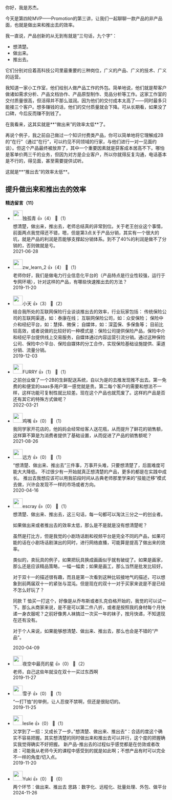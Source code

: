 你好，我是苏杰。

今天是第四轮MVP——Promotion的第三讲，让我们一起聊聊一款产品的非产品面，也就是做出来和推出去的效率。

我一直说，产品创新的从无到有就是“三句话，九个字”：

- 想清楚。
- 做出来。
- 推出去。

它们分别对应着高科技公司里最重要的三种岗位，广义的产品、广义的技术、广义的运营。

我知道一家小工作室，他们给别人做产品工作的外包。简单地说，他们就是帮客户做诸如需求分析、产品文档协作、产品原型制作、竞品分析等工作。这家工作室的交付质量很高，但活得并不那么滋润。因为他们的交付成本太高了——同时最多只能接三个客户。想多赚钱的话，他们的交付质量就会下降。可从长期看，如果没了口碑，今后反而赚不到钱了。

在我看来，这其实就是**“做出来”的效率太低**了。

再说个例子，我之前自己做过一个知识付费类产品，你可以简单地将它理解成2B的“在行”（通过“在行”，可以约见不同领域的行家，与他们进行一对一见面约谈）。但这个产品最终被放弃了，其中一个重要因素就是获客成本居高不下。哪怕是客单价两三千的业务，但因为对方是企业客户，所以你就得反复沟通，电话基本是不行的，得见面，甚至需要提供试听。

这就是**“推出去”的效率太低**。

## 提升做出来和推出去的效率
<div><strong>精选留言（11）</strong></div><ul>
<li><img src="https://static001.geekbang.org/account/avatar/00/10/e6/f0/7db9e539.jpg" width="30px"><span>独孤青</span> 👍（4） 💬（1）<div>想清楚，做出来，推出去，老师总结真的非常到位。关于老王创业这个事情，前面两点我觉得还不错，嗯，但是第3点关于产品分销，其实有一个很大的坑，就是产品的利润是否能够支撑起分销体系。到不了40%的利润是做不了分销的，否则做就是亏。</div>2021-06-28</li><br/><li><img src="https://static001.geekbang.org/account/avatar/00/12/f9/2c/791d0f5e.jpg" width="30px"><span>zw_learn_2</span> 👍（4） 💬（1）<div>老师你好，我们是做电力行业信息化平台的（产品特点是行业性较强，运行于专网环境），针对这样的产品，有哪些快速推出去的方法？</div>2019-11-20</li><br/><li><img src="https://static001.geekbang.org/account/avatar/00/1a/13/40/8898544a.jpg" width="30px"><span>小天</span> 👍（3） 💬（2）<div>结合我所处的互联网保险行业谈谈推出去的效率，行业玩家包括：
传统保险公司的互联网渠道，如：泰康在线；
互联网保险公司，如：众安保险；
保险中介和经纪平台，如：慧择、微保；
自媒体，如：深蓝保、多保鱼等；
目前比较高效，或者说做的比较好的一种模式是：保险公司提供保险产品，保险中介和经纪平台提供线上交易服务，自媒体通过内容运营引流分销。通过这种保险公司、保险中介平台、保险自媒体的分工合作，实现保险基础设施提供、渠道分销、流量分销。</div>2019-12-03</li><br/><li><img src="https://static001.geekbang.org/account/avatar/00/2c/97/68/0e2336e0.jpg" width="30px"><span>FURRY</span> 👍（1） 💬（1）<div>之前创业做了一个2B的生鲜配送系统，自以为是的去推发现推不出去。第一免费的和便宜的saas多用户第一感觉就是贵。第二每个客户的需要和想法不一样，这样功能可复制性就比较差。现在这个产品也就荒废了。这样的产品是否还有其它的特殊方式做呢？</div>2022-03-21</li><br/><li><img src="https://static001.geekbang.org/account/avatar/00/1f/dc/48/816de430.jpg" width="30px"><span>鸡嘴</span> 👍（0） 💬（1）<div>我同学家开花店的，他妈妈会经常给客人送花瓶，从而提升了鲜花的销售额，这样算不算是为消费者提供了基础设置，从而促进了产品的销售额呢？</div>2021-08-26</li><br/><li><img src="https://static001.geekbang.org/account/avatar/00/1d/3d/bc/e94edeea.jpg" width="30px"><span>远方</span> 👍（0） 💬（1）<div>“想清楚、做出来、推出去”三件事，万事开头难，只要想清楚了，后面难度可能大大降低。
不过很少有一开始就真正想清楚的产品，更多的都是在实践中成长。
推出去我想应该可以用我前段时间从古典老师那里学来的“技能迁移”模式去做，兴许会发现不一样的市场或者方向。</div>2020-04-16</li><br/><li><img src="https://static001.geekbang.org/account/avatar/00/0f/92/6d/becd841a.jpg" width="30px"><span>escray</span> 👍（0） 💬（1）<div>想清楚、做出来、推出去，这三句话，每一句都可以淘汰三分之一的创业者。

如果做出来或者推出去的效率太低，那么是不是就是没有想清楚呢？

虽然是打比方，但是我觉的小剧场话剧和视频平台是完全不同的产品，如果可能的话在小剧场话剧演出的同时，进行网络直播，可能算是提高了做出来的效率。

类似的，卖玩具的例子，如果把玩具换成画画似乎就有破绽了。如果是画家，那么还是应该精品策略，一幅一幅卖；如果是画工，那么当然是批发比较好。

对于双十一的描述很有趣，而且是第一次看到这种比较接地气的描述，可以想象到前两届双十一的紧张与混沌。但是现在的双十一对于买家来说是不是已经不怎么好玩了？

同款 T 恤买一打这个，好像是从乔布斯或者扎克伯格开始的，我觉的可以试一下。那么从商家来说，是不是可以第二件八折，或者是按照我的身材每个月快递一身衣服呢？之前好像男人袜搞过一次买一年的袜子，按月快递，不知道现在还有没有。

对于个人来说，如果能够想清楚、做出来、推出去，那么也会是不错的“产品”。</div>2020-04-09</li><br/><li><img src="https://static001.geekbang.org/account/avatar/00/13/57/6e/b6795c44.jpg" width="30px"><span>夜空中最亮的星</span> 👍（0） 💬（2）<div>老师，自己这些年就没在双十一买过东西啊</div>2019-11-27</li><br/><li><img src="https://static001.geekbang.org/account/avatar/00/12/a4/52/895d818b.jpg" width="30px"><span>雪子</span> 👍（0） 💬（1）<div>“一打T恤”的举例，让人忍俊不禁啊，但还是很贴切的。</div>2019-11-25</li><br/><li><img src="https://static001.geekbang.org/account/avatar/00/14/34/df/64e3d533.jpg" width="30px"><span>leslie</span> 👍（0） 💬（1）<div>     又学到了一招：又成长了一步。”想清楚、做出来、推出去“：合适的度这个确实不容易把握。其实想清楚的同时做出来和推出去可以并行，这个度的把握确实我觉得确实不好把握。
    新产品-推出去的过程似乎感觉都是在仿效或者改进：可能我从老师今天的课程中感受到的就是如此啊；不想产品有时可以完全不一样的角度&#47;切入点。</div>2019-11-20</li><br/><li><img src="" width="30px"><span>Yuki</span> 👍（0） 💬（0）<div>两个环节：做出来、推出去
思路：数字化、远程化、批量处理、外包、做平台</div>2024-11-26</li><br/>
</ul>